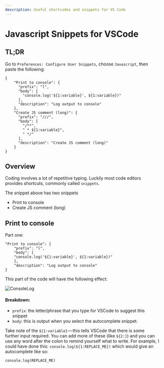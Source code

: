 ```yaml
---
description: Useful shortcodes and snippets for VS Code 
---
```


# Javascript Snippets for VSCode

## TL;DR

Go to `Preferences: Configure User Snippets`, choose `Javascript`, then paste the following:

```
{
	"Print to console": {
	  "prefix": "l",
	  "body": [
		"console.log('${1:variable}', ${1:variable})"
	  ],
	  "description": "Log output to console"
	},
	"Create JS comment (long)": {
	  "prefix": "///",
	  "body": [
		"/**",
		" * ${1:variable}",
		" */"
	  ],
	  "description": "Create JS comment (long)"
	}
}
```

## Overview

Coding involves a lot of repetitive typing. Luckily most code editors provides shortcuts, commonly called `snippets`. 

The snippet above has two snippets
- Print to console
- Create JS comment (long)


## Print to console

Part one: 

```
"Print to console": {
	"prefix": "l",
	"body": [
	"console.log('${1:variable}', ${1:variable})"
	],
	"description": "Log output to console"
}
```

This part of the code will have the following effect:

![ConsoleLog](/img/consolelog.gif)

#### Breakdown:

- `prefix`: the letter/phrase that you type for VSCode to suggest this snippet
- `body`: this is output when you select the autocomplete snippet.

Take note of the `${1:variable}` — this tells VSCode that there is some further input required. You can add more of these (like `${2:}`) and you can use any word after the colon to remind yourself what to write. For example, I could have done this: `console.log(${1:REPLACE_ME})` which would give an autocomplete like so:

```
console.log(REPLACE_ME)
```
